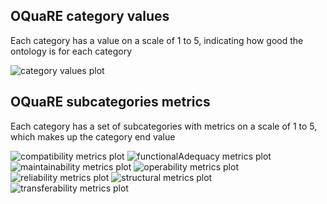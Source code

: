## OQuaRE category values
Each category has a value on a scale of 1 to 5, indicating how good the ontology is for each category

![category values plot](bfo_category_values.png)
## OQuaRE subcategories metrics
Each category has a set of subcategories with metrics on a scale of 1 to 5, which makes up the category end value

![compatibility metrics plot](bfo_compatibility_metrics.png)
![functionalAdequacy metrics plot](bfo_functionalAdequacy_metrics.png)
![maintainability metrics plot](bfo_maintainability_metrics.png)
![operability metrics plot](bfo_operability_metrics.png)
![reliability metrics plot](bfo_reliability_metrics.png)
![structural metrics plot](bfo_structural_metrics.png)
![transferability metrics plot](bfo_transferability_metrics.png)
